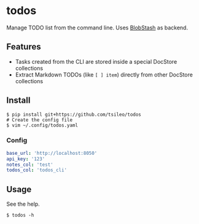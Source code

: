 # todos

Manage TODO list from the command line.
Uses [BlobStash](http://github.com/tsileo/blobstash) as backend.

## Features

 - Tasks created from the CLI are stored inside a special DocStore collections
 - Extract Markdown TODOs (like `[ ] item`) directly from other DocStore collections

## Install

    $ pip install git+https://github.com/tsileo/todos
    # Create the config file
    $ vim ~/.config/todos.yaml

### Config

```yaml
base_url: 'http://localhost:8050'
api_key: '123'
notes_col: 'test'
todos_col: 'todos_cli'
```

## Usage

See the help.

    $ todos -h
